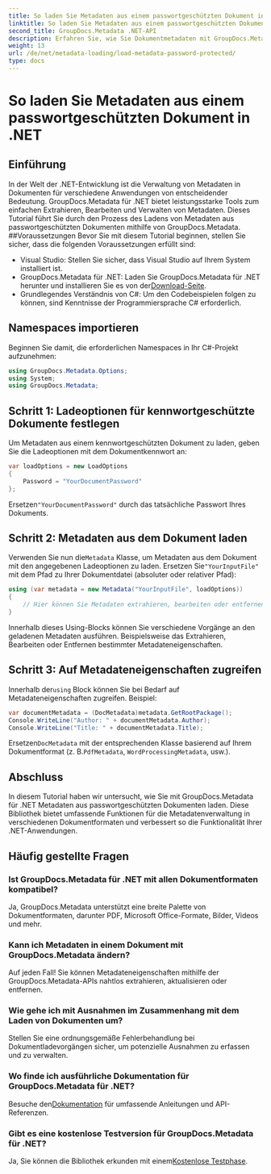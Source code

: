 ```yaml
---
title: So laden Sie Metadaten aus einem passwortgeschützten Dokument in .NET
linktitle: So laden Sie Metadaten aus einem passwortgeschützten Dokument in .NET
second_title: GroupDocs.Metadata .NET-API
description: Erfahren Sie, wie Sie Dokumentmetadaten mit GroupDocs.Metadata für .NET effizient verwalten. Extrahieren, bearbeiten und verarbeiten Sie Metadaten nahtlos in Ihren .NET-Anwendungen.
weight: 13
url: /de/net/metadata-loading/load-metadata-password-protected/
type: docs
---
```

# So laden Sie Metadaten aus einem passwortgeschützten Dokument in .NET

## Einführung
In der Welt der .NET-Entwicklung ist die Verwaltung von Metadaten in Dokumenten für verschiedene Anwendungen von entscheidender Bedeutung. GroupDocs.Metadata für .NET bietet leistungsstarke Tools zum einfachen Extrahieren, Bearbeiten und Verwalten von Metadaten. Dieses Tutorial führt Sie durch den Prozess des Ladens von Metadaten aus passwortgeschützten Dokumenten mithilfe von GroupDocs.Metadata.
##Voraussetzungen
Bevor Sie mit diesem Tutorial beginnen, stellen Sie sicher, dass die folgenden Voraussetzungen erfüllt sind:
- Visual Studio: Stellen Sie sicher, dass Visual Studio auf Ihrem System installiert ist.
-  GroupDocs.Metadata für .NET: Laden Sie GroupDocs.Metadata für .NET herunter und installieren Sie es von der[Download-Seite](https://releases.groupdocs.com/metadata/net/).
- Grundlegendes Verständnis von C#: Um den Codebeispielen folgen zu können, sind Kenntnisse der Programmiersprache C# erforderlich.

## Namespaces importieren
Beginnen Sie damit, die erforderlichen Namespaces in Ihr C#-Projekt aufzunehmen:
```csharp
using GroupDocs.Metadata.Options;
using System;
using GroupDocs.Metadata;
```
## Schritt 1: Ladeoptionen für kennwortgeschützte Dokumente festlegen
Um Metadaten aus einem kennwortgeschützten Dokument zu laden, geben Sie die Ladeoptionen mit dem Dokumentkennwort an:
```csharp
var loadOptions = new LoadOptions
{
    Password = "YourDocumentPassword"
};
```
 Ersetzen`"YourDocumentPassword"` durch das tatsächliche Passwort Ihres Dokuments.
## Schritt 2: Metadaten aus dem Dokument laden
 Verwenden Sie nun die`Metadata` Klasse, um Metadaten aus dem Dokument mit den angegebenen Ladeoptionen zu laden. Ersetzen Sie`"YourInputFile"` mit dem Pfad zu Ihrer Dokumentdatei (absoluter oder relativer Pfad):
```csharp
using (var metadata = new Metadata("YourInputFile", loadOptions))
{
    // Hier können Sie Metadaten extrahieren, bearbeiten oder entfernen
}
```
Innerhalb dieses Using-Blocks können Sie verschiedene Vorgänge an den geladenen Metadaten ausführen. Beispielsweise das Extrahieren, Bearbeiten oder Entfernen bestimmter Metadateneigenschaften.
## Schritt 3: Auf Metadateneigenschaften zugreifen
 Innerhalb der`using` Block können Sie bei Bedarf auf Metadateneigenschaften zugreifen. Beispiel:
```csharp
var documentMetadata = (DocMetadata)metadata.GetRootPackage();
Console.WriteLine("Author: " + documentMetadata.Author);
Console.WriteLine("Title: " + documentMetadata.Title);
```
 Ersetzen`DocMetadata` mit der entsprechenden Klasse basierend auf Ihrem Dokumentformat (z. B.`PdfMetadata`, `WordProcessingMetadata`, usw.).

## Abschluss
In diesem Tutorial haben wir untersucht, wie Sie mit GroupDocs.Metadata für .NET Metadaten aus passwortgeschützten Dokumenten laden. Diese Bibliothek bietet umfassende Funktionen für die Metadatenverwaltung in verschiedenen Dokumentformaten und verbessert so die Funktionalität Ihrer .NET-Anwendungen.

## Häufig gestellte Fragen
### Ist GroupDocs.Metadata für .NET mit allen Dokumentformaten kompatibel?
Ja, GroupDocs.Metadata unterstützt eine breite Palette von Dokumentformaten, darunter PDF, Microsoft Office-Formate, Bilder, Videos und mehr.
### Kann ich Metadaten in einem Dokument mit GroupDocs.Metadata ändern?
Auf jeden Fall! Sie können Metadateneigenschaften mithilfe der GroupDocs.Metadata-APIs nahtlos extrahieren, aktualisieren oder entfernen.
### Wie gehe ich mit Ausnahmen im Zusammenhang mit dem Laden von Dokumenten um?
Stellen Sie eine ordnungsgemäße Fehlerbehandlung bei Dokumentladevorgängen sicher, um potenzielle Ausnahmen zu erfassen und zu verwalten.
### Wo finde ich ausführliche Dokumentation für GroupDocs.Metadata für .NET?
 Besuche den[Dokumentation](https://tutorials.groupdocs.com/metadata/net/) für umfassende Anleitungen und API-Referenzen.
### Gibt es eine kostenlose Testversion für GroupDocs.Metadata für .NET?
 Ja, Sie können die Bibliothek erkunden mit einem[Kostenlose Testphase](https://releases.groupdocs.com/).
